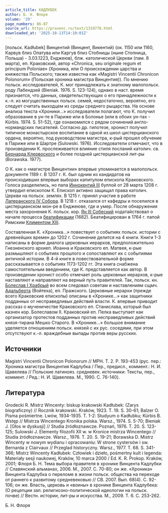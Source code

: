 ```yaml
---
article_title: КАДЛУБЕК
author: Б. Н. Флоря
volume: '29'
page_numbers: 86-87
source_url: https://pravenc.ru/text/1319776.html
downloaded_at: '2025-10-13T14:10:01Z'
---
```


[польск. Kadłubek] Винцентий (Винцент, Викентий) (ок. 1150 или 1160, Карвув близ Опатува или Каргув близ Стобницы (ныне Стопница, Польша) - 3.03.1223, Енджеюв), блж. католической Церкви (пам. 8 марта), еп. Краковский, автор «Chronica, seu originale regum et principum Poloniae» (Хроника, или О происхождении царства и княжества Польского; также известна как «Magistri Vincentii Chronicon Polonorum» (Польская хроника магистра Винцентия)). По мнению польск. исследователей, К. мог принадлежать к знатному малопольск. роду Лабендзей (Bieniak. 1976. S. 123-124), однако в наст. время признается, что данных, свидетельствующих о его принадлежности к к.-л. из могущественных польск. семей, недостаточно, вероятно, его следует считать выходцем из среды среднего рыцарства. На основе анализа текста «Хроники...» исследователи полагают, что К. получил образование в ун-те в Париже или в Болонье (или в обоих ун-тах - Kürbis. 1974. S. 51-52), где ознакомился с рядом сочинений англо-нормандских писателей. Согласно др. гипотезе, хронист получил типичное монастырское воспитание в одной из школ цистерцианского ордена, вероятно, под руководством магистра, к-рый прошел обучение в Париже или в Шартре (Sulowski. 1976). Исследователи отмечают, что в произведении К. прослеживается влияние стиля посланий католич. св. [Бернарда Клервоского](<https://pravenc.ru/text/Бернард Клервоский.html>) и более поздней цистерцианской лит-ры (Borawska. 1977).

О К. как о «магистре Винцентии» впервые упоминается в малопольск. документе 1189 г. В 1207 г. К. был одним из кандидатов на происходивших впервые выборах капитулом епископа Краковского. Голоса разделились, но папа [Иннокентий III](<https://pravenc.ru/text/Иннокентий III.html>) буллой от 28 марта 1208 г. утвердил епископом К. Епископ активно защищал права католич. Церкви на польск. землях. В 1215 г. принял участие в работе [Латеранского IV Собора](<https://pravenc.ru/text/Латеранский IV Собор.html>). В 1218 г. отказался от кафедры и поселился в цистерцианском мон-ре в Енджеюве, где и умер. После обнаружения места захоронения К. польск. кор. [Ян III Собеский](<https://pravenc.ru/text/Ян III Собеский.html>) ходатайствовал о начале процесса [беатификации](https://pravenc.ru/text/беатификации.html) (1682). Беатифицирован в 1764 г. папой Римским [Климентом XIII](<https://pravenc.ru/text/Климентом XIII.html>).

Составленная К. «Хроника...» повествует о событиях польск. истории с древнейших времен до 1202 г. Сочинение делится на 4 книги. Книги 1-3 написаны в форме диалога церковных иерархов, предположительно Гнезненского архиеп. Иоанна и Краковского еп. Матвея, к-рые размышляют о событиях прошлого и сопоставляют их с событиями античной истории. В 4-й книге в повествовательной форме рассказывается о событиях 1173-1202 гг. Эта книга снабжена самостоятельным введением, где К. представляется как автор. В произведении хронист особо отмечает роль церковных иерархов, к-рые наставляют и направляют на верный путь правителей. Так, польск. кн. [Болеслав I Храбрый](<https://pravenc.ru/text/Болеслав I Храбрый.html>) во всем следовал советам и наставлениям сщмч. [Адальберта](https://pravenc.ru/text/Адальберт.html) (Войтеха), еп. Пражского. Церковные иерархи (прежде всего Краковские епископы) описаны в «Хронике...» как защитники подданных от несправедливых действий власти. К. впервые приводит рассказ о мученичестве Краковского еп. Станислава, который был казнен кор. Болеславом II. Краковский еп. Пелка выступает как организатор протестов подданных против несправедливых действий князя-тирана Мешко Старого. В «Хронике...» большое внимание уделяется отношениям польск. князей с их рус. соседями, при этом отсутствуют к.-л. враждебные выпады против веры русских.

## Источники

Magistri Vincentii Chronicon Polonorum // MPH. T. 2. P. 193-453 (рус. пер.: Хроника магистра Винцентия Кадлубка / Пер., предисл., коммент.: Н. И. Щавелева // Польские латинояз. средневек. источники: Тексты, пер., коммент. / Ред.: Н. И. Щавелева. М., 1990. С. 76-140).

## Литература

Grodecki R. Mistrz Wincenty: biskup krakowski Kadłubek: (Zarys biograficzny) // Rocznik krakowski. Kraków, 1923. T. 19. S. 30-61; Balzer O. Pisma pośmiertne. Lwów, 1934-1935. T. 1-2: Studyum o Kadłubku; Kürbis B. Wstęp // Mistrza Wincentego Kronika polska. Warsz., 1974. S. 5-70; Bieniak J. [Głos w dyskusji] // Studia źródłoznawcze. Poznań, 1976. T. 20. S. 123-125; Sulowski J. Elementy filozofii XII w. w Kronice mistrza Wincentego // Studia źródłoznawcze. Warsz., 1976. T. 20. S. 19-21; Borawska D. Mistrz Wincenty w nowym wydianu i opracowaniu: W strone cystersów i sw. Bernarda z Clairvaux // Przeglad historyczny. Warsz., 1977. T. 68. S. 341-366; Mistrz Wincenty Kadłubek: Człowiek i dzieło, pośmertny kult i legenda: Materiały sesji naukowej, Kraków, 10 marca 2000 / Ed. K. R. Prokop. Kraków, 2001; Флоря Б. Н. Тема выбора правителя в хронике Винцента Кадлубки // Славянский альманах, 2006. М., 2007. С. 70-80; он же. «Хроника» Винцента Кадлубка о переломе в жизни польск. общества на переходе от раннего к развитому средневековью // СВ. 2007. Вып. 68(4). С. 92-106; он же. Власть, церковь и «воины» в хронике Винцента Кадлубека: (О рецепции зап. религиозно-политической идеологии на польск. почве) // Вестн. истории, лит-ры и искусства. М., 2009. Т. 6. С. 253-262.

Б. Н. Флоря
